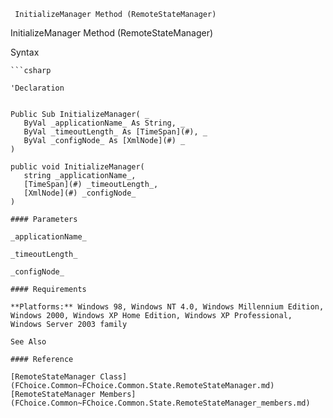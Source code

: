 ﻿     InitializeManager Method (RemoteStateManager)                                                   

InitializeManager Method (RemoteStateManager)

Syntax

```vbnet
```csharp

'Declaration
 

Public Sub InitializeManager( _
   ByVal _applicationName_ As String, _
   ByVal _timeoutLength_ As [TimeSpan](#), _
   ByVal _configNode_ As [XmlNode](#) _
) 

public void InitializeManager( 
   string _applicationName_,
   [TimeSpan](#) _timeoutLength_,
   [XmlNode](#) _configNode_
)

#### Parameters

_applicationName_

_timeoutLength_

_configNode_

#### Requirements

**Platforms:** Windows 98, Windows NT 4.0, Windows Millennium Edition, Windows 2000, Windows XP Home Edition, Windows XP Professional, Windows Server 2003 family

See Also

#### Reference

[RemoteStateManager Class](FChoice.Common~FChoice.Common.State.RemoteStateManager.md)  
[RemoteStateManager Members](FChoice.Common~FChoice.Common.State.RemoteStateManager_members.md)